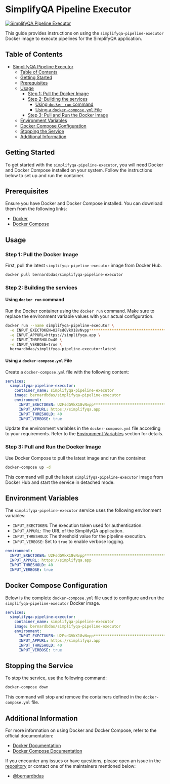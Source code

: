 # SimplifyQA Pipeline Executor

[![SimplifyQA Pipeline Executor](https://github.com/bernardbdas/simplifyqa-pipeline-executor-nodejs/actions/workflows/basic-workflow.yml/badge.svg)](https://github.com/bernardbdas/simplifyqa-pipeline-executor-nodejs/actions/workflows/basic-workflow.yml)

This guide provides instructions on using the `simplifyqa-pipeline-executor` Docker image to execute pipelines for the SimplifyQA application.

## Table of Contents

- [SimplifyQA Pipeline Executor](#simplifyqa-pipeline-executor)
  - [Table of Contents](#table-of-contents)
  - [Getting Started](#getting-started)
  - [Prerequisites](#prerequisites)
  - [Usage](#usage)
    - [Step 1: Pull the Docker Image](#step-1-pull-the-docker-image)
    - [Step 2: Building the services](#step-2-building-the-services)
      - [Using `docker run` command](#using-docker-run-command)
      - [Using a `docker-compose.yml` File](#using-a-docker-composeyml-file)
    - [Step 3: Pull and Run the Docker Image](#step-3-pull-and-run-the-docker-image)
  - [Environment Variables](#environment-variables)
  - [Docker Compose Configuration](#docker-compose-configuration)
  - [Stopping the Service](#stopping-the-service)
  - [Additional Information](#additional-information)

## Getting Started

To get started with the `simplifyqa-pipeline-executor`, you will need Docker and Docker Compose installed on your system. Follow the instructions below to set up and run the container.

## Prerequisites

Ensure you have Docker and Docker Compose installed. You can download them from the following links:

- [Docker](https://docs.docker.com/get-docker/)
- [Docker Compose](https://docs.docker.com/compose/install/)

## Usage

### Step 1: Pull the Docker Image

First, pull the latest `simplifyqa-pipeline-executor` image from Docker Hub.

```sh
docker pull bernardbdas/simplifyqa-pipeline-executor
```

### Step 2: Building the services

#### Using `docker run` command

Run the Docker container using the `docker run` command. Make sure to replace the environment variable values with your actual configuration.

```sh
docker run --name simplifyqa-pipeline-executor \
  -e INPUT_EXECTOKEN=U2FsdGVkX18vNvpp************************************************************************ \
  -e INPUT_APPURL=https://simplifyqa.app \
  -e INPUT_THRESHOLD=40 \
  -e INPUT_VERBOSE=true \
  bernardbdas/simplifyqa-pipeline-executor:latest
```

#### Using a `docker-compose.yml` File

Create a `docker-compose.yml` file with the following content:

```yaml
services:
  simplifyqa-pipeline-executor:
    container_name: simplifyqa-pipeline-executor
    image: bernardbdas/simplifyqa-pipeline-executor
    environment:
      INPUT_EXECTOKEN: U2FsdGVkX18vNvpp************************************************************************
      INPUT_APPURL: https://simplifyqa.app
      INPUT_THRESHOLD: 40
      INPUT_VERBOSE: true
```

Update the environment variables in the `docker-compose.yml` file according to your requirements. Refer to the [Environment Variables](#environment-variables) section for details.

### Step 3: Pull and Run the Docker Image

Use Docker Compose to pull the latest image and run the container.

```sh
docker-compose up -d
```

This command will pull the latest `simplifyqa-pipeline-executor` image from Docker Hub and start the service in detached mode.

## Environment Variables

The `simplifyqa-pipeline-executor` service uses the following environment variables:

- `INPUT_EXECTOKEN`: The execution token used for authentication.
- `INPUT_APPURL`: The URL of the SimplifyQA application.
- `INPUT_THRESHOLD`: The threshold value for the pipeline execution.
- `INPUT_VERBOSE`: Set to `true` to enable verbose logging.

```yaml
environment:
  INPUT_EXECTOKEN: U2FsdGVkX18vNvpp************************************************************************
  INPUT_APPURL: https://simplifyqa.app
  INPUT_THRESHOLD: 40
  INPUT_VERBOSE: true

```

## Docker Compose Configuration

Below is the complete `docker-compose.yml` file used to configure and run the `simplifyqa-pipeline-executor` Docker image.

```yaml
services:
  simplifyqa-pipeline-executor:
    container_name: simplifyqa-pipeline-executor
    image: bernardbdas/simplifyqa-pipeline-executor
    environment:
      INPUT_EXECTOKEN: U2FsdGVkX18vNvpp*****************************************************************
      INPUT_APPURL: https://simplifyqa.app
      INPUT_THRESHOLD: 40
      INPUT_VERBOSE: true
```

## Stopping the Service

To stop the service, use the following command:

```sh
docker-compose down
```

This command will stop and remove the containers defined in the `docker-compose.yml` file.

## Additional Information

For more information on using Docker and Docker Compose, refer to the official documentation:

- [Docker Documentation](https://docs.docker.com/)
- [Docker Compose Documentation](https://docs.docker.com/compose/)

If you encounter any issues or have questions, please open an issue in the [repository](https://github.com/bernardbdas/simplifyqa-pipeline-executor-nodejs) or contact one of the maintainers mentioned below:

- [@bernardbdas](https://github.com/bernardbdas)
